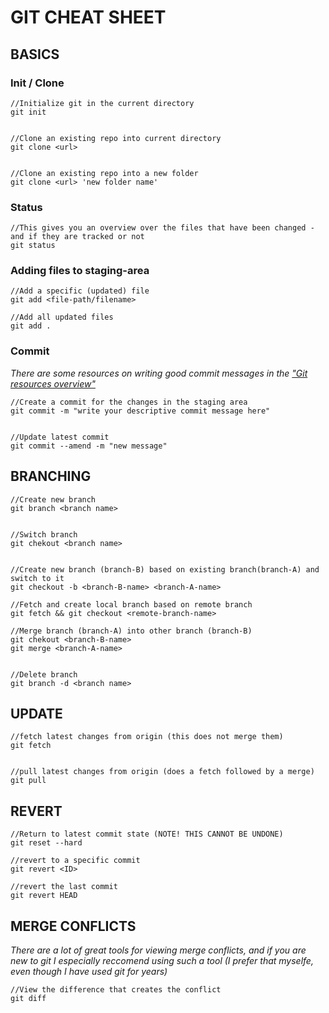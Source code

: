 # GIT CHEAT SHEET

## BASICS
### Init / Clone

```
//Initialize git in the current directory
git init


//Clone an existing repo into current directory
git clone <url>


//Clone an existing repo into a new folder 
git clone <url> 'new folder name'

```
### Status
```
//This gives you an overview over the files that have been changed - and if they are tracked or not
git status
```
### Adding files to staging-area
```
//Add a specific (updated) file
git add <file-path/filename>

//Add all updated files
git add .

```
### Commit
_There are some resources on writing good commit messages in the ["Git resources overview"](./git-resources.md)_
```
//Create a commit for the changes in the staging area
git commit -m "write your descriptive commit message here"


//Update latest commit
git commit --amend -m "new message"
```

## BRANCHING
```
//Create new branch
git branch <branch name>


//Switch branch
git chekout <branch name>


//Create new branch (branch-B) based on existing branch(branch-A) and switch to it
git checkout -b <branch-B-name> <branch-A-name>

//Fetch and create local branch based on remote branch
git fetch && git checkout <remote-branch-name>

//Merge branch (branch-A) into other branch (branch-B)
git chekout <branch-B-name>
git merge <branch-A-name>


//Delete branch
git branch -d <branch name>

```

## UPDATE

```
//fetch latest changes from origin (this does not merge them)
git fetch


//pull latest changes from origin (does a fetch followed by a merge)
git pull

```
## REVERT 
```
//Return to latest commit state (NOTE! THIS CANNOT BE UNDONE)
git reset --hard

//revert to a specific commit
git revert <ID>

//revert the last commit
git revert HEAD
```

## MERGE CONFLICTS
_There are a lot of great tools for viewing merge conflicts, and if you are new to git I especially reccomend using such a tool (I prefer that myselfe, even though I have used git for years)_
```
//View the difference that creates the conflict
git diff


```
